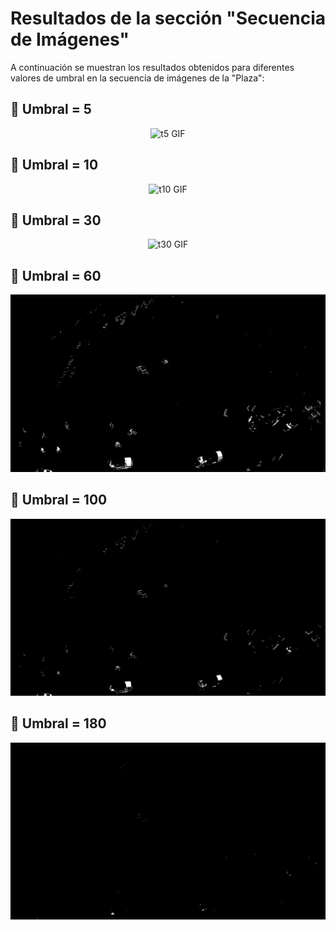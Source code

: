 
# Resultados de la sección "Secuencia de Imágenes"

A continuación se muestran los resultados obtenidos para diferentes valores de umbral en la secuencia de imágenes de la "Plaza":

## 🎀 Umbral = 5
<div align="center">
  <img src="https://github.com/melaniejalea/Laboratorios-MDS7202/blob/01f1ae489b91f1ed3a371b0de1078487e80baf8e/Laboratorio%202/plaza_threshold5.gif" alt="t5 GIF">
</div>

## 🎀 Umbral = 10
<div align="center">
  <img src="https://github.com/melaniejalea/Laboratorios-MDS7202/blob/01f1ae489b91f1ed3a371b0de1078487e80baf8e/Laboratorio%202/plaza_threshold10.gif" alt="t10 GIF">
</div>

## 🎀 Umbral = 30
<div align="center">
  <img src="https://github.com/melaniejalea/Laboratorios-MDS7202/blob/01f1ae489b91f1ed3a371b0de1078487e80baf8e/Laboratorio%202/plaza_threshold30.gif" alt="t30 GIF">
</div>

## 🎀 Umbral = 60
<div align="center">
  <img src="https://github.com/melaniejalea/Laboratorios-MDS7202/blob/01f1ae489b91f1ed3a371b0de1078487e80baf8e/Laboratorio%202/plaza_threshold60.gif" alt="t60 GIF">
</div>

## 🎀 Umbral = 100
<div align="center">
  <img src="https://github.com/melaniejalea/Laboratorios-MDS7202/blob/01f1ae489b91f1ed3a371b0de1078487e80baf8e/Laboratorio%202/plaza_threshold100.gif" alt="t100 GIF">
</div>

## 🎀 Umbral = 180
<div align="center">
  <img src="https://github.com/melaniejalea/Laboratorios-MDS7202/blob/01f1ae489b91f1ed3a371b0de1078487e80baf8e/Laboratorio%202/plaza_threshold180.gif" alt="t180 GIF">
</div>